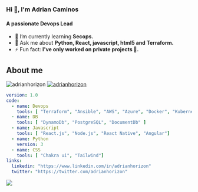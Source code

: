 
### Hi 👋, I'm Adrian Caminos

#### A passionate Devops Lead

- 🌱 I’m currently learning **Secops.**
- 💬 Ask me about **Python, React, javascript, html5 and Terraform.**
- ⚡ Fun fact: **I've only worked on private projects 🤔.**

## About me

<p>
  <img src="https://komarev.com/ghpvc/?username=bvelastegui&label=Profile+views&style=flat-square" alt="adrianhorizon" />
  <a href="https://twitter.com/adrianhorizon" target="_blank">
    <img src="https://img.shields.io/twitter/follow/adrianhorizon?style=flat-square&color=blue" alt="adrianhorizon" />
  </a> 
</p>

```yaml
version: 1.0
code:
  - name: Devops
    tools: [ "Terraform", "Ansible", "AWS", "Azure", "Docker", "Kubernetes", "CI/CD" ]
  - name: DB
    tools: [ "DynamoDb", "PostgreSQL", "DocumentDb" ]
  - name: Javascript
    tools: [ "React.js", "Node.js", "React Native", "Angular"]
  - name: Python
    version: 3
  - name: CSS
    tools: [ "Chakra ui", "Tailwind"]
links:
  linkedin: "https://www.linkedin.com/in/adrianhorizon"
  twitter: "https://twitter.com/adrianhorizon"
```

![](https://hit.yhype.me/github/profile?user_id=10576007)
